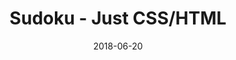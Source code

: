 ---
title: 'Sudoku - Just CSS/HTML'
description: 'Complete a sudoku puzzle without Javascript or server-side interaction.'
gametype: 'easy'
gameid: 34
date: 2018-06-20
tags: []
draft: false
type: 'games'
num19: [{'idx':1,'arr1':[1,2,3,4,5,6,7,8,9],'arr2':[1,2,3,4,5,6,7,8,9]},{'idx':2,'arr1':[1,2,3,4,5,6,7,8,9],'arr2':[1,2,3,4,5,6,7,8,9]},{'idx':3,'arr1':[1,2,3,4,5,6,7,8,9],'arr2':[1,2,3,4,5,6,7,8,9]},{'idx':4,'arr1':[1,2,3,4,5,6,7,8,9],'arr2':[1,2,3,4,5,6,7,8,9]},{'idx':5,'arr1':[1,2,3,4,5,6,7,8,9],'arr2':[1,2,3,4,5,6,7,8,9]},{'idx':6,'arr1':[1,2,3,4,5,6,7,8,9],'arr2':[1,2,3,4,5,6,7,8,9]},{'idx':7,'arr1':[1,2,3,4,5,6,7,8,9],'arr2':[1,2,3,4,5,6,7,8,9]},{'idx':8,'arr1':[1,2,3,4,5,6,7,8,9],'arr2':[1,2,3,4,5,6,7,8,9]},{'idx':9,'arr1':[1,2,3,4,5,6,7,8,9],'arr2':[1,2,3,4,5,6,7,8,9]}]
puzzle: [[5, 0, 4, 0, 0, 0, 0, 0, 0], [0, 0, 0, 6, 0, 8, 4, 0, 0], [0, 0, 0, 0, 5, 2, 1, 9, 0], [0, 1, 6, 0, 8, 4, 0, 7, 0], [2, 0, 0, 0, 0, 0, 0, 0, 0], [0, 3, 7, 0, 9, 5, 0, 6, 0], [0, 0, 0, 0, 6, 3, 9, 8, 0], [0, 0, 0, 8, 0, 9, 7, 0, 0], [7, 0, 9, 0, 0, 0, 0, 0, 0]]
layout: 'sudokucssstatic'
---